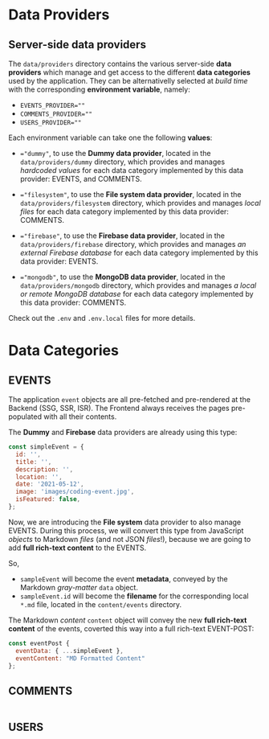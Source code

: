# Data Providers

## Server-side data providers

The `data/providers` directory contains the various server-side **data providers** which manage and get access to the different **data categories** used by the application. They can be alternativelly selected at _build time_ with the corresponding **environment variable**, namely:

- `EVENTS_PROVIDER=""`
- `COMMENTS_PROVIDER=""`
- `USERS_PROVIDER=""`

Each environment variable can take one the following **values**:

- `="dummy"`, to use the **Dummy data provider**, located in the `data/providers/dummy` directory, which provides and manages _hardcoded values_ for each data category implemented by this data provider: EVENTS, and COMMENTS.

- `="filesystem"`, to use the **File system data provider**, located in the `data/providers/filesystem` directory, which provides and manages _local files_ for each data category implemented by this data provider: COMMENTS.

- `="firebase"`, to use the **Firebase data provider**, located in the `data/providers/firebase` directory, which provides and manages _an external Firebase database_ for each data category implemented by this data provider: EVENTS.

- `="mongodb"`, to use the **MongoDB data provider**, located in the `data/providers/mongodb` directory, which provides and manages _a local or remote MongoDB database_ for each data category implemented by this data provider: COMMENTS.

Check out the `.env` and `.env.local` files for more details.

# Data Categories

## EVENTS

The application `event` objects are all pre-fetched and pre-rendered at the Backend (SSG, SSR, ISR). The Frontend always receives the pages pre-populated with all their contents.

The **Dummy** and **Firebase** data providers are already using this type:

```js
const simpleEvent = {
  id: '',
  title: '',
  description: '',
  location: '',
  date: '2021-05-12',
  image: 'images/coding-event.jpg',
  isFeatured: false,
};
```

Now, we are introducing the **File system** data provider to also manage EVENTS. During this process, we will convert this type from JavaScript *objects* to Markdown *files* (and not JSON *files*!), because we are going to add **full rich-text content** to the EVENTS.

So,

- `sampleEvent` will become the event **metadata**, conveyed by the Markdown *gray-matter* `data` object.
- `sampleEvent.id` will become the **filename** for the corresponding local `*.md` file, located in the `content/events` directory.

The Markdown *content* `content` object will convey the new **full rich-text content** of the events, coverted this way into a full rich-text EVENT-POST:

```js
const eventPost {
  eventData: { ...simpleEvent },
  eventContent: "MD Formatted Content"
};
```

## COMMENTS

```js
```

## USERS

```js
```

